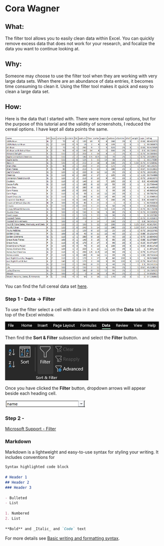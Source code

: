 # Cora Wagner

## What:
The filter tool allows you to easily clean data within Excel. You can quickly remove excess data that does not work for your research, and focalize the data you want to continue looking at.

## Why:
Someone may choose to use the filter tool when they are working with very large data sets. When there are an abundance of data entries, it becomes time consuming to clean it. Using the filter tool makes it quick and easy to clean a large data set.

## How:
Here is the data that I started with. There were more cereal options, but for the purpose of this tutorial and the validity of screenshots, I reduced the cereal options. I have kept all data points the same.

![Starting Data Set](StartingData.png)

You can find the full cereal data set [here](https://www.kaggle.com/crawford/80-cereals/version/2).

### Step 1 - Data -> Filter
To use the filter select a cell with data in it and click on the **Data** tab at the top of the Excel window.

![Filter Tool Location - Image 1](Data.png)

Then find the **Sort & Filter** subsection and select the **Filter** button.

![Filter Tool Loaction - Image 2](Filter.png)

Once you have clicked the **Filter** button, dropdown arrows will appear beside each heading cell.

![Name Dropdown Arrow](Name.png)

### Step 2 - 

[Microsoft Support - Filter](https://support.microsoft.com/en-us/office/filter-function-f4f7cb66-82eb-4767-8f7c-4877ad80c759)


### Markdown

Markdown is a lightweight and easy-to-use syntax for styling your writing. It includes conventions for

```markdown
Syntax highlighted code block

# Header 1
## Header 2
### Header 3

- Bulleted
- List

1. Numbered
2. List

**Bold** and _Italic_ and `Code` text

```

For more details see [Basic writing and formatting syntax](https://docs.github.com/en/github/writing-on-github/getting-started-with-writing-and-formatting-on-github/basic-writing-and-formatting-syntax).
